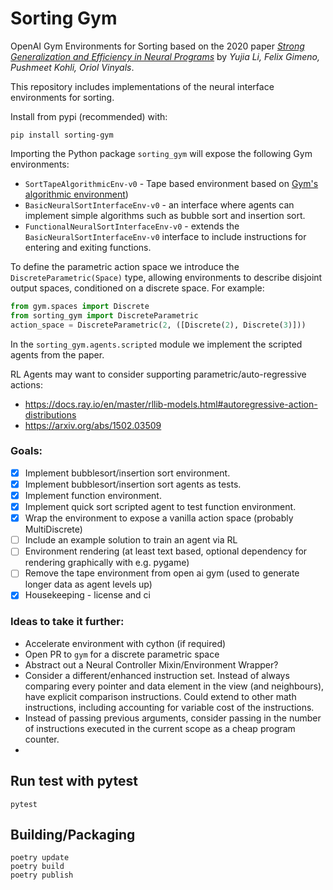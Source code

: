 # Sorting Gym

OpenAI Gym Environments for Sorting based on the 2020 paper
[_Strong Generalization and Efficiency in Neural Programs_](https://arxiv.org/abs/2007.03629) by 
_Yujia Li, Felix Gimeno, Pushmeet Kohli, Oriol Vinyals_.

This repository includes implementations of the neural interface environments for sorting.

Install from pypi (recommended) with:
```
pip install sorting-gym
```

Importing the Python package `sorting_gym` will expose the following Gym environments:

- `SortTapeAlgorithmicEnv-v0` - Tape based environment based on [Gym's algorithmic environment](https://github.com/openai/gym/blob/master/gym/envs/algorithmic/algorithmic_env.py#L242))
- `BasicNeuralSortInterfaceEnv-v0` - an interface where agents can implement simple algorithms such as bubble sort and insertion sort.
- `FunctionalNeuralSortInterfaceEnv-v0` - extends the `BasicNeuralSortInterfaceEnv-v0` interface to include instructions for entering and exiting functions.

To define the parametric action space we introduce the `DiscreteParametric(Space)` type,
allowing environments to describe disjoint output spaces, conditioned on a discrete space.
For example:

```python
from gym.spaces import Discrete
from sorting_gym import DiscreteParametric
action_space = DiscreteParametric(2, ([Discrete(2), Discrete(3)]))
```

In the `sorting_gym.agents.scripted` module we implement the scripted agents from the paper.

RL Agents may want to consider supporting parametric/auto-regressive actions:
- https://docs.ray.io/en/master/rllib-models.html#autoregressive-action-distributions
- https://arxiv.org/abs/1502.03509


### Goals:

- [x] Implement bubblesort/insertion sort environment.
- [x] Implement bubblesort/insertion sort agents as tests.
- [x] Implement function environment.
- [x] Implement quick sort scripted agent to test function environment.
- [x] Wrap the environment to expose a vanilla action space (probably MultiDiscrete) 
- [ ] Include an example solution to train an agent via RL
- [ ] Environment rendering (at least text based, optional dependency for rendering graphically with e.g. pygame)
- [ ] Remove the tape environment from open ai gym (used to generate longer data as agent levels up)
- [x] Housekeeping - license and ci

### Ideas to take it further:

- Accelerate environment with cython (if required)
- Open PR to `gym` for a discrete parametric space
- Abstract out a Neural Controller Mixin/Environment Wrapper?
- Consider a different/enhanced instruction set. 
  Instead of always comparing every pointer and data element in the view (and neighbours), 
  have explicit comparison instructions. Could extend to other math instructions, including
  accounting for variable cost of the instructions.
- Instead of passing previous arguments, consider passing in the number of instructions
  executed in the current scope as a cheap program counter.
- 

## Run test with pytest

```
pytest
```

## Building/Packaging

```
poetry update
poetry build
poetry publish
```
